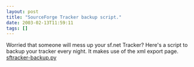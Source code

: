 ```yaml
---
layout: post
title: "SourceForge Tracker backup script."
date: 2003-02-13T11:59:11
tags: []
---
```


Worried that someone will mess up your sf.net Tracker? Here's a script to backup your tracker every night. It makes use of the xml export page. [sftracker-backup.py][1]

   [1]: /images/sftracker-backup.py



